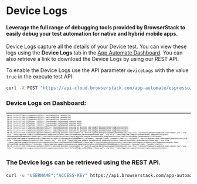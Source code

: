 # Device Logs

#### Leverage the full range of debugging tools provided by BrowserStack to easily debug your test automation for native and hybrid mobile apps.

Device Logs capture all the details of your Device test. You can view these logs using the **Device Logs** tab in the [App Automate Dashboard](https://app-automate.browserstack.com/dashboard). You can also retrieve a link to download the Device Logs by using our REST API. 

To enable the Device Logs use the API parameter `deviceLogs` with the value `true` in the execute test API:
```bash
curl -X POST "https://api-cloud.browserstack.com/app-automate/espresso/build" -d \ "{\"devices\": [\"Samsung Galaxy S8-7.0\"], \"app\": \"bs://<hashed appid>\", \"deviceLogs\" : true, \"testSuite\": \"bs://<hashed testID>\"}" -H "Content-Type: application/json" -u "USERNAME:ACCESS-KEY"
```


### Device Logs on Dashboard:

![Device-Logs](https://github.com/akanksha260991/bs_docs_revamp_content/blob/master/DeviceLogs-Espresso.png?raw=true "")




### The Device logs can be retrieved using the REST API.

```bash
curl -u "USERNAME":"ACCESS-KEY" https://api.browserstack.com/app-automate/espresso/builds/<build-id>/sessions/tests/<session-id>/devicelogs
```
